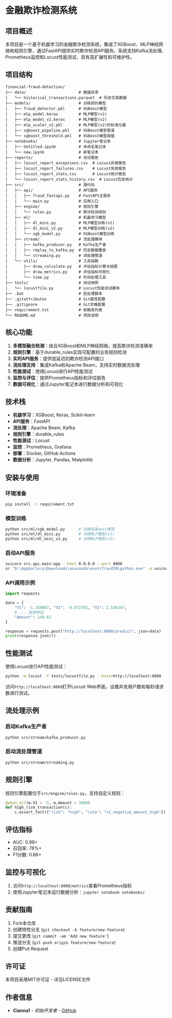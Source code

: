 # 金融欺诈检测系统

## 项目概述
本项目是一个基于机器学习的金融欺诈检测系统，集成了XGBoost、MLP神经网络和规则引擎，通过FastAPI提供实时欺诈检测API服务。系统支持Kafka流处理、Prometheus监控和Locust性能测试，具有高扩展性和可维护性。

## 项目结构
```
financial-fraud-detection/
├── data/                       # 数据目录
│   └── historical_transactions.parquet  # 历史交易数据
├── models/                     # 训练好的模型
│   ├── fraud_detector.pkl      # XGBoost模型
│   ├── mlp_model.keras         # MLP模型(v1)
│   ├── mlp_model_v2.keras      # MLP模型(v2)
│   ├── mlp_scaler_v2.pkl       # MLP模型(v2)的标准化器
│   ├── xgboost_pipeline.pkl    # XGBoost模型管道
│   └── xgboost_threshold.pkl   # XGBoost模型阈值
├── notebooks/                  # Jupyter笔记本
│   ├── Untitled.ipynb          # 未命名笔记本
│   └── new.ipynb               # 新笔记本
├── reports/                    # 测试报告
│   ├── locust_report_exceptions.csv  # Locust异常报告
│   ├── locust_report_failures.csv    # Locust失败报告
│   ├── locust_report_stats.csv       # Locust统计报告
│   └── locust_report_stats_history.csv  # Locust历史统计
├── src/                        # 源代码
│   ├── api/                    # API服务
│   │   ├── fraud_fastapi.py    # FastAPI主服务
│   │   └── main.py             # 应用入口
│   ├── engine/                 # 规则引擎
│   │   └── rules.py            # 欺诈检测规则
│   ├── ml/                     # 机器学习模型
│   │   ├── dl_mini.py          # MLP模型训练(v1)
│   │   ├── dl_mini_v2.py       # MLP模型训练(v2)
│   │   └── xgb_model.py        # XGBoost模型训练
│   ├── stream/                 # 流处理模块
│   │   ├── kafka_producer.py   # Kafka生产者
│   │   ├── replay_to_kafka.py  # 历史数据重放
│   │   └── streaming.py        # 流处理管道
│   └── utils/                  # 工具函数
│       ├── draw_calculate.py   # 评估指标计算与绘图
│       ├── draw_metrics.py     # 评估指标可视化
│       └── time.py             # 时间处理工具
├── tests/                      # 测试用例
│   └── locustfile.py           # Locust性能测试脚本
├── .bat                        # 批处理脚本
├── .gitattributes              # Git属性配置
├── .gitignore                  # Git忽略配置
├── requirement.txt             # 依赖库列表
└── README.md                   # 项目说明
```

## 核心功能
1. **多模型融合检测**：结合XGBoost和MLP神经网络，提高欺诈检测准确率
2. **规则引擎**：基于durable_rules实现可配置的业务规则检测
3. **实时API服务**：提供低延迟的欺诈检测API接口
4. **流处理支持**：集成Kafka和Apache Beam，支持实时数据流处理
5. **性能测试**：使用Locust进行API性能测试
6. **监控与评估**：提供Prometheus指标和评估报告
7. **数据可视化**：通过Jupyter笔记本进行数据分析和可视化

## 技术栈
- **机器学习**：XGBoost, Keras, Scikit-learn
- **API服务**：FastAPI
- **流处理**：Apache Beam, Kafka
- **规则引擎**：durable_rules
- **性能测试**：Locust
- **监控**：Prometheus, Grafana
- **部署**：Docker, GitHub Actions
- **数据分析**：Jupyter, Pandas, Matplotlib

## 安装与使用

### 环境准备
```bash
pip install -r requirement.txt
```

### 模型训练
```bash
python src/ml/xgb_model.py      # 训练XGBoost模型
python src/ml/dl_mini.py        # 训练MLP模型(v1)
python src/ml/dl_mini_v2.py     # 训练MLP模型(v2)
```

### 启动API服务
```bash
uvicorn src.api.main:app --host 0.0.0.0 --port 8000
or "D:\AppGallery\Downloads\anaconda\envs\fraud39\python.exe" -m uvicorn src.api.main:app --host 0.0.0.0 --port 8000
```

### API调用示例
```python
import requests

data = {
    "V1": -1.359807, "V2": -0.072781, "V3": 2.536347,
    # ... 其他特征
    "Amount": 149.62
}

response = requests.post("http://localhost:8000/predict", json=data)
print(response.json())
```

## 性能测试
使用Locust进行API性能测试：
```bash
python -m locust -f tests/locustfile.py --host=http://localhost:8000
```
访问`http://localhost:8089`打开Locust Web界面，设置并发用户数和每秒请求数进行测试。

## 流处理示例
### 启动Kafka生产者
```bash
python src/stream/kafka_producer.py
```

### 启动流处理管道
```bash
python src/stream/streaming.py
```

## 规则引擎
规则引擎配置位于`src/engine/rules.py`，支持自定义规则：
```python
@when_all(m.V1 < -5, m.Amount > 1000)
def high_risk_transaction(c):
    c.assert_fact({"risk": "high", "rule": "v1_negative_amount_high"})
```

## 评估指标
- AUC: 0.98+
- 召回率: 78%+
- F1分数: 0.86+

## 监控与可视化
1. 访问`http://localhost:8000/metrics`查看Prometheus指标
2. 使用Jupyter笔记本运行数据分析：`jupyter notebook notebooks/`

## 贡献指南
1. Fork本仓库
2. 创建特性分支 (`git checkout -b feature/new-feature`)
3. 提交更改 (`git commit -am 'Add new feature'`)
4. 推送分支 (`git push origin feature/new-feature`)
5. 创建Pull Request

## 许可证
本项目采用MIT许可证 - 详见LICENSE文件

## 作者信息
- **Cianna1** - *初始开发者* - [GitHub](https://github.com/Cianna1)
